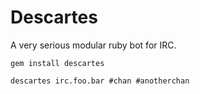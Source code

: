 Descartes
======

A very serious modular ruby bot for IRC.

`gem install descartes`

`descartes irc.foo.bar #chan #anotherchan`
